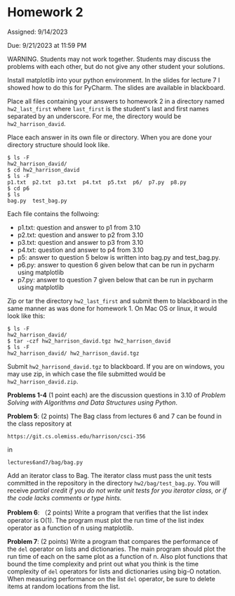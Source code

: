# Homework 2

Assigned: 9/14/2023

Due:      9/21/2023 at 11:59 PM


WARNING.  Students may not work together.  Students may discuss the
problems with each other, but do not give any other student your solutions.

Install matplotlib into your python environment.  In the slides for lecture 7
I showed how to do this for PyCharm.  The slides are available in blackboard.

Place all files containing your answers to homework 2 in a directory
named `hw2_last_first` where `last_first` is the student's last and
first names separated by an underscore.  For me, the directory would
be `hw2_harrison_david`.

Place each answer in its own file or directory.  When you are done
your directory structure should look like.

    $ ls -F
    hw2_harrison_david/
    $ cd hw2_harrison_david
    $ ls -F
    p1.txt  p2.txt  p3.txt  p4.txt  p5.txt  p6/  p7.py  p8.py
    $ cd p6
    $ ls
    bag.py  test_bag.py

Each file contains the follwoing:

  * p1.txt: question and answer to p1 from 3.10
  * p2.txt: question and answer to p2 from 3.10
  * p3.txt: question and answer to p3 from 3.10
  * p4.txt: question and answer to p4 from 3.10
  * p5: answer to question 5 below is written into bag.py and test_bag.py.
  * p6.py: answer to question 6 given below that can be run in pycharm
    using matplotlib
  * p7.py: answer to question 7 given below that can be run in pycharm
    using matplotlib

Zip or tar the directory `hw2_last_first` and submit them to blackboard
in the same manner as was done for homework 1.  On Mac OS or linux,
it would look like this:

    $ ls -F
    hw2_harrison_david/
    $ tar -czf hw2_harrison_david.tgz hw2_harrison_david
    $ ls -F
    hw2_harrison_david/	hw2_harrison_david.tgz

Submit `hw2_harrisond_david.tgz` to blackboard.  If you are on
windows, you may use zip, in which case the file submitted would be
`hw2_harrison_david.zip`.

**Problems 1-4** (1 point each) are the discussion questions in 3.10
of *Problem Solving with Algorithms and Data Structures using Python*.
 

**Problem 5**: (2 points) The Bag class from lectures 6 and 7 can be
found in the class repository at

    https://git.cs.olemiss.edu/harrison/csci-356

in

    lectures6and7/bag/bag.py
    
Add an iterator class to Bag.  The iterator class must pass the unit
tests committed in the repository in the directory
`hw2/bag/test_bag.py`.  You will receive *partial credit if you do not
write unit tests for you iterator class, or if the code lacks comments
or type hints.*

**Problem 6**: （2 points) Write a program that verifies that the list
index operator is O(1).  The program must plot the run time of the
list index operator as a function of n using matplotlib.

**Problem 7**: (2 points) Write a program that compares the performance of the
`del` operator on lists and dictionaries.  The main program should plot
the run time of each on the same plot as a function of n.  Also plot
functions that bound the time complexity and print out what you think
is the time complexity of `del` operators for lists and dictionaries
using big-O notation.  When measuring performance on the list `del`
operator, be sure to delete items at random locations from the list.



